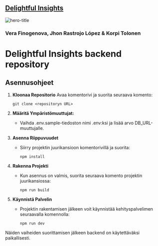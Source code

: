 ## [Delightful Insights](https://zealous-stone-0ba3ea003.5.azurestaticapps.net)

![hero-title](https://github.com/Jxkume/Webi-2/assets/104062080/00a4e342-d90b-4a20-87f2-1dca0bf5eb95)

### Vera Finogenova, Jhon Rastrojo López & Korpi Tolonen

# Delightful Insights backend repository

## Asennusohjeet

1. **Kloonaa Repositorio**
    Avaa komentorivi ja suorita seuraava komento:
     ```
     git clone <repositoryn URL>
     ```

2. **Määritä Ympäristömuuttujat:**
   - Vaihda .env.sample-tiedoston nimi .env:ksi ja lisää arvo DB_URL-muuttujalle.

3. **Asenna Riippuvuudet**
   - Siirry projektin juurikansioon komentorivillä ja suorita:
     ```
     npm install
     ```

4. **Rakenna Projekti**
   - Kun asennus on valmis, suorita seuraava komento projektin juurikansiossa:
     ```
     npm run build
     ```

5. **Käynnistä Palvelin**
   - Projektin rakentamisen jälkeen voit käynnistää kehityspalvelimen seuraavalla komennolla:
     ```
     npm run dev
     ```

Näiden vaiheiden suorittamisen jälkeen backend on käytettäväksi paikallisesti.
